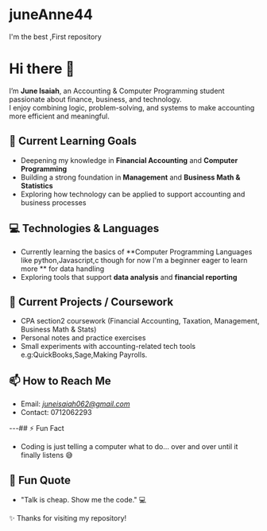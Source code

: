 # juneAnne44
I'm the best ,First repository 

# Hi there 👋

I’m **June Isaiah**, an Accounting & Computer Programming student passionate about finance, business, and technology.  
I enjoy combining logic, problem-solving, and systems to make accounting more efficient and meaningful.  

## 🌱 Current Learning Goals
- Deepening my knowledge in **Financial Accounting** and **Computer Programming**  
- Building a strong foundation in **Management** and **Business Math & Statistics**  
- Exploring how technology can be applied to support accounting and business processes  

## 💻 Technologies & Languages
- Currently learning the basics of **Computer Programming Languages like python,Javascript,c though for now I'm a beginner eager to learn more ** for data handling  
- Exploring tools that support **data analysis** and **financial reporting**  

## 📂 Current Projects / Coursework
- CPA section2 coursework (Financial Accounting, Taxation, Management, Business Math & Stats)  
- Personal notes and practice exercises 
- Small experiments with accounting-related tech tools e.g:QuickBooks,Sage,Making Payrolls.

## 📫 How to Reach Me
- Email: *juneisaiah062@gmail.com*  
- Contact: 0712062293

---## ⚡ Fun Fact  
- Coding is just telling a computer what to do… over and over until it finally listens 😅 
## 💬 Fun Quote  
- "Talk is cheap. Show me the code." 💻


✨ Thanks for visiting my repository!
